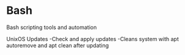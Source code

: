 # Bash
Bash scripting tools and automation

UnixOS Updates
  -Check and apply updates
  -Cleans system with apt autoremove and apt clean after updating
